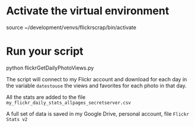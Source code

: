 # Activate the virtual environment
source ~/development/venvs/flickrscrap/bin/activate

# Run your script
python flickrGetDailyPhotoViews.py

The script will connect to my Flickr account and download for each day in the variable `datestouse` the views and favorites for each photo in that day.

All the stats are added to the file `my_flickr_daily_stats_allpages_secretserver.csv`

A full set of data is saved in my Google Drive, personal account, file `Flickr Stats v2`